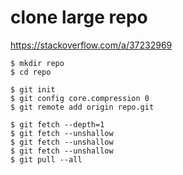 # clone large repo

https://stackoverflow.com/a/37232969

```
$ mkdir repo
$ cd repo

$ git init
$ git config core.compression 0
$ git remote add origin repo.git

$ git fetch --depth=1
$ git fetch --unshallow
$ git fetch --unshallow
$ git fetch --unshallow
$ git pull --all
```
